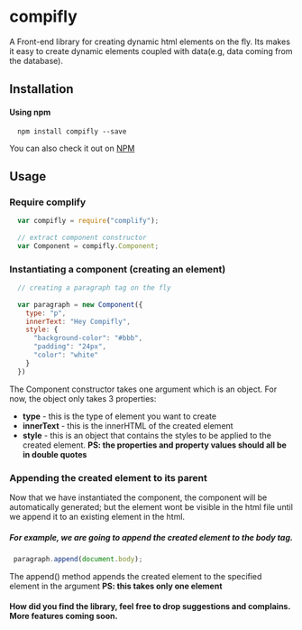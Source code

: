 # compifly
A Front-end library for creating dynamic html elements on the fly. Its makes it easy to create dynamic elements coupled with data(e.g, data coming from the database).

## Installation
#### Using npm
```commandline
  npm install compifly --save
```
You can also check it out on [NPM](http://www.npmjs.com/compifly)

## Usage
### Require complify

```javascript
  var compifly = require("complify");
  
  // extract component constructor
  var Component = compifly.Component;
```

### Instantiating a component (creating an element)

```javascript
  // creating a paragraph tag on the fly
  
  var paragraph = new Component({
    type: "p",
    innerText: "Hey Compifly",
    style: {
      "background-color": "#bbb",
      "padding": "24px",
      "color": "white"
    }
  })
 ```
 The Component constructor takes one argument which is an object. For now, the object only takes 3 properties:
 * **type** - this is the type of element you want to create
 * **innerText** - this is the innerHTML of the created element
 * **style** - this is an object that contains the styles to be applied to the created element. **PS: the properties and property values      should all be in double quotes**
 
 ### Appending the created element to its parent
 
 Now that we have instantiated the component, the component will be automatically generated; but the element wont be visible in the html  file until we append it to an existing element in the html.
 
 ##### For example, we are going to append the created element to the body tag.
 
 ```javascript
  paragraph.append(document.body);
  ```
  
  The append() method appends the created element to the specified element in the argument **PS: this takes only one element**
  
  #### How did you find the library, feel free to drop suggestions and complains. More features coming soon.
  
